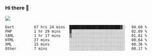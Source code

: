 ### Hi there 👋

<!--
**guozhigq/guozhigq** is a ✨ _special_ ✨ repository because its `README.md` (this file) appears on your GitHub profile.

Here are some ideas to get you started:

- 🔭 I’m currently working on ...
- 🌱 I’m currently learning ...
- 👯 I’m looking to collaborate on ...
- 🤔 I’m looking for help with ...
- 💬 Ask me about ...
- 📫 How to reach me: ...
- 😄 Pronouns: ...
- ⚡ Fun fact: ...
-->
![](https://github-readme-stats.vercel.app/api?username=guozhigq&show_icons=true)
<!--START_SECTION:waka-->

```text
Dart         67 hrs 24 mins  ███████████████████████▓░   94.60 %
PHP          1 hr 29 mins    ▓░░░░░░░░░░░░░░░░░░░░░░░░   02.09 %
YAML         1 hr 17 mins    ▒░░░░░░░░░░░░░░░░░░░░░░░░   01.81 %
HTML         27 mins         ░░░░░░░░░░░░░░░░░░░░░░░░░   00.64 %
XML          15 mins         ░░░░░░░░░░░░░░░░░░░░░░░░░   00.36 %
Other        7 mins          ░░░░░░░░░░░░░░░░░░░░░░░░░   00.17 %
```

<!--END_SECTION:waka-->
